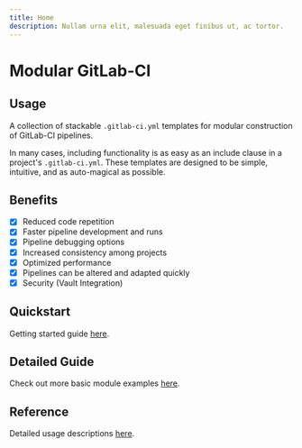 ```yaml
---
title: Home
description: Nullam urna elit, malesuada eget finibus ut, ac tortor.
---
```


# Modular GitLab-CI

## Usage

A collection of stackable `.gitlab-ci.yml` templates for modular construction of GitLab-CI pipelines.

In many cases, including functionality is as easy as an include clause in a project's `.gitlab-ci.yml`. These templates are designed to be simple, intuitive, and as auto-magical as possible.

## Benefits

- [X] Reduced code repetition
- [X] Faster pipeline development and runs
- [X] Pipeline debugging options
- [X] Increased consistency among projects
- [X] Optimized performance
- [X] Pipelines can be altered and adapted quickly
- [X] Security (Vault Integration)

## Quickstart

Getting started guide [here](quickstart.md).

## Detailed Guide

Check out more basic module examples [here](examples.md).

## Reference

Detailed usage descriptions [here](about/changelog.md).
